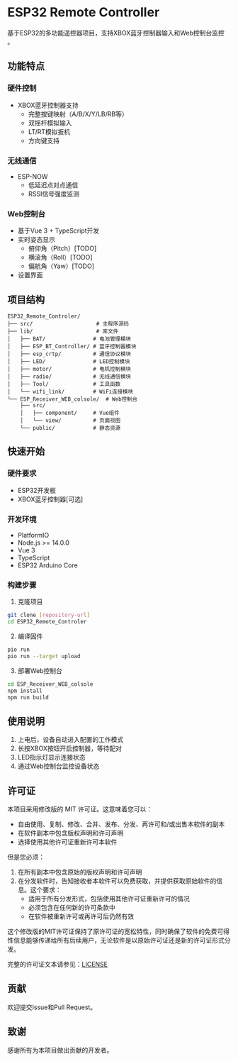 # ESP32 Remote Controller

基于ESP32的多功能遥控器项目，支持XBOX蓝牙控制器输入和Web控制台监控 。

## 功能特点

### 硬件控制
- XBOX蓝牙控制器支持
  - 完整按键映射（A/B/X/Y/LB/RB等）
  - 双摇杆模拟输入
  - LT/RT模拟扳机
  - 方向键支持

### 无线通信
- ESP-NOW
  - 低延迟点对点通信
  - RSSI信号强度监测

### Web控制台
- 基于Vue 3 + TypeScript开发
- 实时姿态显示
  - 俯仰角（Pitch）[TODO]
  - 横滚角（Roll）[TODO]
  - 偏航角（Yaw）[TODO]
- 设置界面

## 项目结构

```
ESP32_Remote_Controler/
├── src/                    # 主程序源码
├── lib/                    # 库文件
│   ├── BAT/               # 电池管理模块
│   ├── ESP_BT_Controller/ # 蓝牙控制器模块
│   ├── esp_crtp/          # 通信协议模块
│   ├── LED/               # LED控制模块
│   ├── motor/             # 电机控制模块
│   ├── radio/             # 无线通信模块
│   ├── Tool/              # 工具函数
│   └── wifi_link/         # WiFi连接模块
└── ESP_Receiver_WEB_colsole/  # Web控制台
    ├── src/
    │   ├── component/     # Vue组件
    │   └── view/          # 页面视图
    └── public/            # 静态资源
```

## 快速开始

### 硬件要求
- ESP32开发板
- XBOX蓝牙控制器[可选]

### 开发环境
- PlatformIO
- Node.js >= 14.0.0
- Vue 3
- TypeScript
- ESP32 Arduino Core

### 构建步骤

1. 克隆项目
```bash
git clone [repository-url]
cd ESP32_Remote_Controler
```

2. 编译固件
```bash
pio run
pio run --target upload
```

3. 部署Web控制台
```bash
cd ESP_Receiver_WEB_colsole
npm install
npm run build
```

## 使用说明

1. 上电后，设备自动进入配置的工作模式
2. 长按XBOX按钮开启控制器，等待配对
3. LED指示灯显示连接状态
4. 通过Web控制台监控设备状态

## 许可证

本项目采用修改版的 MIT 许可证。这意味着您可以：

- 自由使用、复制、修改、合并、发布、分发、再许可和/或出售本软件的副本
- 在软件副本中包含版权声明和许可声明
- 选择使用其他许可证重新许可本软件

但是您必须：

1. 在所有副本中包含原始的版权声明和许可声明
2. 在分发软件时，告知接收者本软件可以免费获取，并提供获取原始软件的信息。这个要求：
   - 适用于所有分发形式，包括使用其他许可证重新许可的情况
   - 必须包含在任何新的许可条款中
   - 在软件被重新许可或再许可后仍然有效

这个修改版的MIT许可证保持了原许可证的宽松特性，同时确保了软件的免费可得性信息能够传递给所有后续用户，无论软件是以原始许可证还是新的许可证形式分发。

完整的许可证文本请参见：[LICENSE](LICENSE)

## 贡献

欢迎提交Issue和Pull Request。

## 致谢

感谢所有为本项目做出贡献的开发者。
